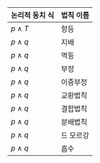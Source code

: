 
| 논리적 동치 식 | 법칙 이름 |
|:-------------- |:--------- |
| $p  \land T$   |        항등   |
| $p  \land q$   |        지배   |
| $p  \land q$   |        멱등  |
| $p  \land q$   |         부정  |
|       $p  \land q$           | 이중부정          |
|      $p  \land q$           |    교환법칙       |
|      $p  \land q$           |     결합법칙      |
|      $p  \land q$           |     분배법칙      |
|      $p  \land q$           |     드 모르강      |
|      $p  \land q$           |      흡수     |
      
